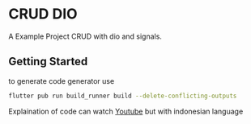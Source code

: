 # CRUD DIO

A Example Project CRUD with dio and signals.

## Getting Started

to generate code generator use

```bash
flutter pub run build_runner build --delete-conflicting-outputs
```

Explaination of code can watch [Youtube](https://youtu.be/JItqnKmf1wM) but with indonesian language
